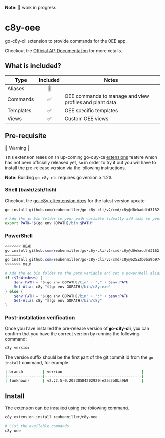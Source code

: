 **Note:** :construction: work in progress

# c8y-oee

go-c8y-cli extension to provide commands for the OEE app.

Checkout the [Official API Documentation](https://cumulocity.com/api/oee/#operation/getProductionPlanList) for more details.

## What is included?

|Type|Included|Notes|
|----|:-:|-----|
|Aliases|🔲||
|Commands|✅|OEE commands to manage and view profiles and plant data|
|Templates|✅|OEE specific templates|
|Views|✅|Custom OEE views|

## Pre-requisite

:rotating_light: Warning :rotating_light:

This extension relies on an up-coming go-c8y-cli [extensions](https://github.com/reubenmiller/go-c8y-cli/blob/feat/extensions-manager/docs/go-c8y-cli/docs/concepts/extensions.md) feature which has not been officially released yet, so in order to try it out you will have to install the pre-release version via the following instructions.

**Note:** Building `go-c8y-cli` requires go version ≥ 1.20.

### Shell (bash/zsh/fish)
Checkout the [go-c8y-cli extension docs](https://feat-extensions-manager--goc8ycli.netlify.app/docs/tutorials/extensions/creating-an-extension/) for the latest version update

```sh
go install github.com/reubenmiller/go-c8y-cli/v2/cmd/c8y@d6ebaddfd3182f657bf9ad37282f5ad1c25255b3

# Add the go bin folder to your path variable (ideally add this to your shell profile (.zshrc for zsh or .bashrc for bash)
export PATH="$(go env GOPATH)/bin:$PATH"
```

### PowerShell

```powershell
<<<<<<< HEAD
go install github.com/reubenmiller/go-c8y-cli/v2/cmd/c8y@d6ebaddfd3182f657bf9ad37282f5ad1c25255b3
=======
go install github.com/reubenmiller/go-c8y-cli/v2/cmd/c8y@e25a3b0ba9b974346b1bf98c70300fb464a8add4
>>>>>>> main

# Add the go bin folder to the path variable and set a powershell alias to it
if ($IsWindows) {
    $env:PATH = "$(go env GOPATH)/bin" + ";" + $env:PATH
    Set-Alias c8y "$(go env GOPATH)/bin/c8y.exe"
} else {
    $env:PATH = "$(go env GOPATH)/bin" + ":" + $env:PATH
    Set-Alias c8y "$(go env GOPATH)/bin/c8y"
}
```

### Post-installation verification

Once you have installed the pre-release version of **go-c8y-cli**, you can confirm that you have the correct version by running the following command:

```sh
c8y version
```

The version suffix should be the first part of the git commit id from the `go install` command, for example:

```sh
| branch         | version                                    |
|----------------|--------------------------------------------|
| (unknown)      | v2.22.5-0.20230504202920-e25a3b0ba9b9      |
```

## Install

The extension can be installed using the following command.

```sh
c8y extension install reubenmiller/c8y-oee

# List the available commands
c8y oee
```
